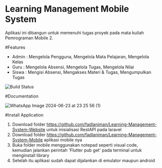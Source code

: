 # Learning Management Mobile System
Aplikasi ini dibangun untuk memenuhi tugas proyek pada mata kuliah Pemrograman Mobile 2.

#Features
- Admin : Mengelola Pengguna, Mengelola Mata Pelajaran, Mengelola Kelas
- Guru : Mengelola Absensi, Mengelola Tugas, Mengelola Nilai
- Siswa : Mengisi Absensi, Mengakses Materi & Tugas, Mengumpulkan Tugas


![Build Status](https://img.shields.io/github/actions/workflow/status/username/flutter_project/flutter.yml?branch=main)


#Documentation

![WhatsApp Image 2024-06-23 at 23 25 56 (1)](https://github.com/fadlaniman/Learning-Management-System-Mobile/assets/115203573/bd1d8880-f73d-47ee-b94e-655c91a8e076)



#Install Application
1. Download folder https://github.com/fadlaniman/Learning-Management-System-Website untuk inisialisasi RestAPI pada laravel
2. Download folder https://github.com/fadlaniman/Learning-Management-System-Mobile aplikasi mobile nya
3. Buka folder mobile menggunakan notepad seperti visual code, kemudian jalankan perintah 'Flutter pub get' pada terminal untuk menginstall library
4. Setelah itu aplikasi sudah dapat dijalankan di emulator maupun android







   
